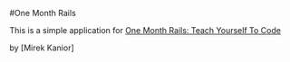 #One Month Rails

This is a simple application for
[One Month Rails: Teach Yourself To Code](http://onemonthrails.com)

by [Mirek Kanior]
